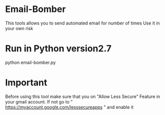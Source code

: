 # Email-Bomber

This tools allows you to send automated email for number of times
Use it in your own risk

# Run in Python version2.7
python email-bomber.py

# Important

Before using this tool make sure that you on "Allow Less Secure" Feature in your gmail account. If not go to " https://myaccount.google.com/lesssecureapps " and enable it
